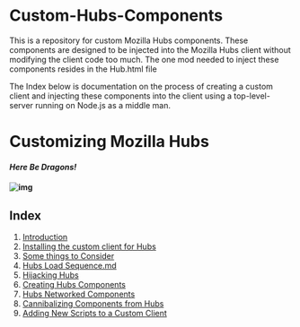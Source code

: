 # Custom-Hubs-Components
This is a repository for custom Mozilla Hubs components.  These components are designed to be injected into the Mozilla Hubs client without modifying the client code too much.  The one mod needed to inject these components resides in the Hub.html file

The Index below is documentation on the process of creating a custom client and injecting these components into the client using a top-level-server running on Node.js as a middle man.

# Customizing Mozilla Hubs

#### *Here Be Dragons!*

#### ![img](https://lh3.googleusercontent.com/iGk7fiBTL4nB1n6_Ntqy3j9Azk2F2AJk8qt1vWSd-YsSRdaqH56keB-EHlp6TsWB3n4j93_w3BAgPxNB6GQf6Ru9oYLefyYYc5s5d00VI2RYj0ETHc5uk89frxkA0pCnatOvnCPK)



## Index

1. [Introduction](https://github.com/colinfizgig/Custom-Hubs-Components/blob/ghpages/docs/Introduction.md) 
2. [Installing the custom client for Hubs](https://github.com/colinfizgig/Custom-Hubs-Components/blob/ghpages/docs/installingthecustomclient.md) 
3. [Some things to Consider](https://github.com/colinfizgig/Custom-Hubs-Components/blob/ghpages/docs/SomethingstoConsider.md) 
4. [Hubs Load Sequence.md](https://github.com/colinfizgig/Custom-Hubs-Components/blob/ghpages/docs/HubsLoadSequence.md) 
5. [Hijacking Hubs](https://github.com/colinfizgig/Custom-Hubs-Components/blob/ghpages/docs/HijackingHubs.md) 
6. [Creating Hubs Components](https://github.com/colinfizgig/Custom-Hubs-Components/blob/ghpages/docs/CreatingHubsComponents.md) 
7. [Hubs Networked Components](https://github.com/colinfizgig/Custom-Hubs-Components/blob/ghpages/docs/HubsNetworkedComponents.md) 
8. [Cannibalizing Components from Hubs](https://github.com/colinfizgig/Custom-Hubs-Components/blob/ghpages/docs/CannibalizingComponents.md) 
9. [Adding New Scripts to a Custom Client](https://github.com/colinfizgig/Custom-Hubs-Components/blob/ghpages/docs/AddingScriptstoCustomClient.md) 